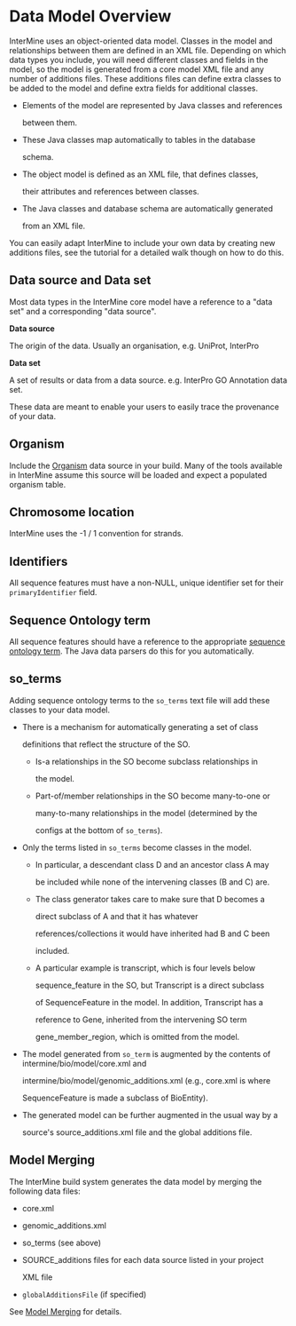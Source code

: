 # Data Model Overview

InterMine uses an object-oriented data model. Classes in the model and relationships between them are defined in an XML file. Depending on which data types you include, you will need different classes and fields in the model, so the model is generated from a core model XML file and any number of additions files. These additions files can define extra classes to be added to the model and define extra fields for additional classes.

* Elements of the model are represented by Java classes and references

  between them.

* These Java classes map automatically to tables in the database

  schema.

* The object model is defined as an XML file, that defines classes,

  their attributes and references between classes.

* The Java classes and database schema are automatically generated

  from an XML file.

You can easily adapt InterMine to include your own data by creating new additions files, see the tutorial for a detailed walk though on how to do this.

## Data source and Data set

Most data types in the InterMine core model have a reference to a "data set" and a corresponding "data source".

**Data source**

The origin of the data. Usually an organisation, e.g. UniProt, InterPro

**Data set**

A set of results or data from a data source. e.g. InterPro GO Annotation data set.

These data are meant to enable your users to easily trace the provenance of your data.

## Organism

Include the [Organism](../database/data-sources/library/organism.md) data source in your build. Many of the tools available in InterMine assume this source will be loaded and expect a populated organism table.

## Chromosome location

InterMine uses the -1 / 1 convention for strands.

## Identifiers

All sequence features must have a non-NULL, unique identifier set for their `primaryIdentifier` field.

## Sequence Ontology term

All sequence features should have a reference to the appropriate [sequence ontology term](http://www.sequenceontology.org). The Java data parsers do this for you automatically.

## so\_terms

Adding sequence ontology terms to the `so_terms` text file will add these classes to your data model.

* There is a mechanism for automatically generating a set of class

  definitions that reflect the structure of the SO.

  * Is-a relationships in the SO become subclass relationships in

    the model.

  * Part-of/member relationships in the SO become many-to-one or

    many-to-many relationships in the model \(determined by the

    configs at the bottom of `so_terms`\).

* Only the terms listed in `so_terms` become classes in the model.
  * In particular, a descendant class D and an ancestor class A may

    be included while none of the intervening classes \(B and C\) are.

  * The class generator takes care to make sure that D becomes a

    direct subclass of A and that it has whatever

    references/collections it would have inherited had B and C been

    included.

  * A particular example is transcript, which is four levels below

    sequence\_feature in the SO, but Transcript is a direct subclass

    of SequenceFeature in the model. In addition, Transcript has a

    reference to Gene, inherited from the intervening SO term

    gene\_member\_region, which is omitted from the model.
* The model generated from `so_term` is augmented by the contents of intermine/bio/model/core.xml and

  intermine/bio/model/genomic\_additions.xml \(e.g., core.xml is where

  SequenceFeature is made a subclass of BioEntity\).

* The generated model can be further augmented in the usual way by a

  source's source\_additions.xml file and the global additions file.

## Model Merging

The InterMine build system generates the data model by merging the following data files:

* core.xml
* genomic\_additions.xml
* so\_terms \(see above\)
* SOURCE\_additions files for each data source listed in your project

  XML file

* `globalAdditionsFile` \(if specified\)

See [Model Merging](../database/database-building/model-merging.md) for details.

